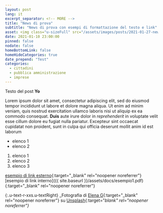 ```yaml
---
layout: post
lang: it
excerpt_separator: <!-- MORE -->
title: "News di prova"
subtitle: "News di prova con esempi di formattazione del testo e link"
asset: <img class="u-sizeFull" src="/assets/images/posts/2021-01-27-news-viciniconnessi.jpg" alt="Un cittadino che utilizza una piattaforma di commercio online" />
date: 2021-01-10 23:00:00
pinned: false
nodate: false
homeBottomLink: false
homeHideCategories: true
date_prepend: "Test"
categories:
  - cittadini
  - pubblica amministrazione
  - imprese
---
```


<!-- MORE -->

Testo del post **Yo**

Lorem ipsum dolor sit amet, consectetur adipiscing elit, sed do eiusmod tempor incididunt ut labore et dolore magna aliqua. Ut enim ad minim veniam, quis nostrud exercitation ullamco laboris nisi ut aliquip ex ea commodo consequat. **Duis** aute irure dolor in _reprehenderit_ in voluptate velit esse cillum dolore eu fugiat nulla pariatur. Excepteur sint occaecat cupidatat non proident, sunt in culpa qui officia deserunt mollit anim id est laborum
* elenco 1
* elenco 2

1. elenco 1
2. elenco 2
3. elenco 3



[esempio di link esterno](https://ec.europa.eu/eusurvey/runner/DesignersItaliaMDW){:target="_blank" rel="noopener noreferrer"}  
[esempio di link interno]({{ site.baseurl }}/assets/docs/esempio1.pdf){:target="_blank" rel="noopener noreferrer"}  


{:.u-text-r-xxs.u-textRight}
_Fotografia di [Elena G](https://unsplash.com/@lelena_g){:target="_blank" rel="noopener noreferrer"} su [Unsplash](https://unsplash.com/photos/MKwBr8JFCgs){:target="_blank" rel="noopener noreferrer"}_


